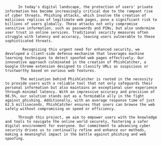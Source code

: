           In today's digital landscape, the protection of users' private information has become increasingly critical due to the rampant rise of cyber threats. Phishing attacks, which involve the creation of malicious replicas of legitimate web pages, pose a significant risk to billions of users globally. These attacks not only compromise sensitive information, such as passwords and PINs, but also undermine user trust in online services. Traditional security measures often struggle with latency and accuracy, leaving users vulnerable to these sophisticated threats.

            Recognizing this urgent need for enhanced security, we developed a client-side defense mechanism that leverages machine learning techniques to detect spoofed web pages effectively. Our innovative approach culminated in the creation of PhishCatcher, a Google Chrome extension designed to classify URLs as suspicious or trustworthy based on various web features. 

           The motivation behind PhishCatcher is rooted in the necessity to provide users with a reliable tool that not only safeguards their personal information but also maintains an exceptional user experience through minimal latency. With an impressive accuracy and precision of 98.5%, our solution stands out as a formidable ally in the fight against phishing. Additionally, with an average response time of just 62.5 milliseconds, PhishCatcher ensures that users can browse the web safely without compromising on speed or efficiency.

          Through this project, we aim to empower users with the knowledge and tools to navigate the online world securely, fostering a safer digital environment for everyone. Our commitment to advancing cyber security drives us to continually refine and enhance our methods, making a meaningful impact in the battle against phishing and web spoofing.









